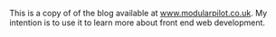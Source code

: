 This is a copy of of the blog available at www.modularpilot.co.uk. My intention is to use it to learn more about front end web development.